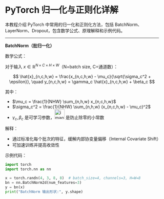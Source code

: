 # PyTorch 归一化与正则化详解

本教程介绍 PyTorch 中常用的归一化和正则化方法，包括 BatchNorm、LayerNorm、Dropout，包含数学公式、原理解释和示例代码。

---

**BatchNorm（批归一化）**

数学公式：

对于输入 $x \in \mathbb{R}^{N \times C \times H \times W}$（N=batch size, C=通道数）：

$$
\hat{x}_{n,c,h,w} = \frac{x_{n,c,h,w} - \mu_c}{\sqrt{\sigma_c^2 + \epsilon}}, \quad
y_{n,c,h,w} = \gamma_c \hat{x}_{n,c,h,w} + \beta_c
$$

其中：

- $\mu_c = \frac{1}{NHW} \sum_{n,h,w} x_{n,c,h,w}$  
- $\sigma_c^2 = \frac{1}{NHW} \sum_{n,h,w} (x_{n,c,h,w} - \mu_c)^2$  
- $\gamma_c, \beta_c$ 是可学习参数，<img width="33" height="32" alt="image" src="https://github.com/user-attachments/assets/fe35df7d-8149-4366-bfa8-becb8b0b460b" />
 是防止除零的小常数

解释：

- 通过标准化每个批次的特征，缓解内部协变量偏移（Internal Covariate Shift）  
- 可加速训练并提高收敛性  

示例代码：

```python
import torch
import torch.nn as nn

x = torch.randn(4, 3, 8, 8)  # batch_size=4, channels=3, H=W=8
bn = nn.BatchNorm2d(num_features=3)
y = bn(x)
print("BatchNorm 输出形状:", y.shape)
